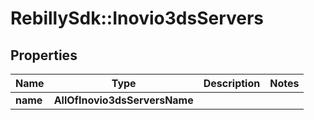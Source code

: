 # RebillySdk::Inovio3dsServers

## Properties
Name | Type | Description | Notes
------------ | ------------- | ------------- | -------------
**name** | **AllOfInovio3dsServersName** |  | 

